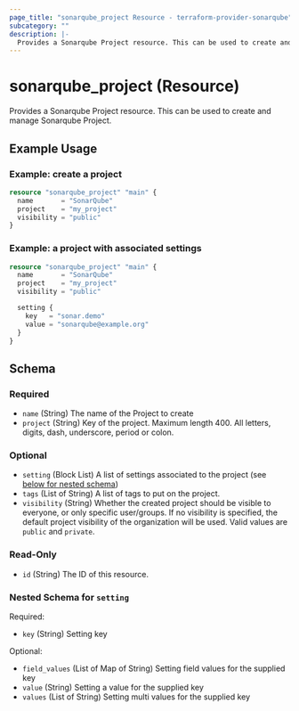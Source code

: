 ```yaml
---
page_title: "sonarqube_project Resource - terraform-provider-sonarqube"
subcategory: ""
description: |-
  Provides a Sonarqube Project resource. This can be used to create and manage Sonarqube Project.
---
```


# sonarqube_project (Resource)

Provides a Sonarqube Project resource. This can be used to create and manage Sonarqube Project.


## Example Usage
### Example: create a project
```terraform
resource "sonarqube_project" "main" {
  name       = "SonarQube"
  project    = "my_project"
  visibility = "public"
}
```

### Example: a project with associated settings
```terraform
resource "sonarqube_project" "main" {
  name       = "SonarQube"
  project    = "my_project"
  visibility = "public"

  setting {
    key   = "sonar.demo"
    value = "sonarqube@example.org"
  }
}
```

<!-- schema generated by tfplugindocs -->
## Schema

### Required

- `name` (String) The name of the Project to create
- `project` (String) Key of the project. Maximum length 400. All letters, digits, dash, underscore, period or colon.

### Optional

- `setting` (Block List) A list of settings associated to the project (see [below for nested schema](#nestedblock--setting))
- `tags` (List of String) A list of tags to put on the project.
- `visibility` (String) Whether the created project should be visible to everyone, or only specific user/groups. If no visibility is specified, the default project visibility of the organization will be used. Valid values are `public` and `private`.

### Read-Only

- `id` (String) The ID of this resource.

<a id="nestedblock--setting"></a>
### Nested Schema for `setting`

Required:

- `key` (String) Setting key

Optional:

- `field_values` (List of Map of String) Setting field values for the supplied key
- `value` (String) Setting a value for the supplied key
- `values` (List of String) Setting multi values for the supplied key
